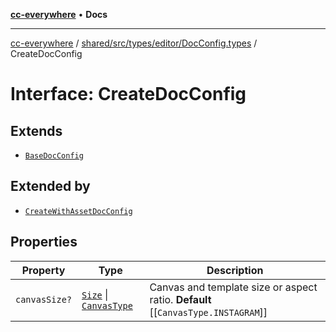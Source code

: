[**cc-everywhere**](../../../../../../index.md) • **Docs**

***

[cc-everywhere](../../../../../../index.md) / [shared/src/types/editor/DocConfig.types](../index.md) / CreateDocConfig

# Interface: CreateDocConfig

## Extends

- [`BaseDocConfig`](../../../DesignConfig.types/interfaces/BaseDocConfig.md)

## Extended by

- [`CreateWithAssetDocConfig`](CreateWithAssetDocConfig.md)

## Properties

| Property | Type | Description |
| ------ | ------ | ------ |
| `canvasSize?` | [`Size`](../../../Asset.types/interfaces/Size.md) \| [`CanvasType`](../../../Layout.types/enumerations/CanvasType.md) | Canvas and template size or aspect ratio. **Default** [[`CanvasType.INSTAGRAM`]] |
